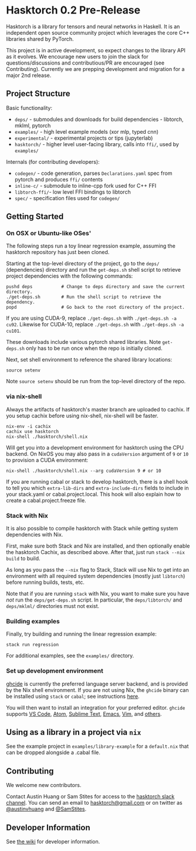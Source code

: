 # Hasktorch 0.2 Pre-Release

Hasktorch is a library for tensors and neural networks in Haskell. It is an independent open source community project which leverages the core C++ libraries shared by PyTorch.

This project is in active development, so expect changes to the library API as it evolves. We encourage new users to join the slack for questions/discussions and contributious/PR are encouraged (see Contributing). Currently we are prepping development and migration for a major 2nd release.

## Project Structure

Basic functionality:

- `deps/` - submodules and downloads for build dependencies - libtorch, mklml, pytorch
- `examples/` - high level example models (xor mlp, typed cnn)
- `experimental/` - experimental projects or tips (jupyterlab)
- `hasktorch/` - higher level user-facing library, calls into `ffi/`, used by `examples/`

Internals (for contributing developers):

- `codegen/` - code generation, parses `Declarations.yaml` spec from pytorch and produces `ffi/` contents
- `inline-c/` - submodule to inline-cpp fork used for C++ FFI
- `libtorch-ffi/`- low level FFI bindings to libtorch
- `spec/` - specification files used for `codegen/`


## Getting Started

### On OSX or Ubuntu-like OSes'

The following steps run a toy linear regression example, assuming the hasktorch repository has just been cloned.

Starting at the top-level directory of the project, go to the `deps/` (dependencies) directory and run the `get-deps.sh` shell script to retrieve project dependencies with the following commands:

```
pushd deps           # Change to deps directory and save the current directory.
./get-deps.sh        # Run the shell script to retrieve the dependency.
popd                 # Go back to the root directory of the project.
```

If you are using CUDA-9, replace `./get-deps.sh` with `./get-deps.sh -a cu92`. Likewise for CUDA-10, replace `./get-deps.sh` with `./get-deps.sh -a cu101`.

These downloads include various pytorch shared libraries. Note `get-deps.sh` only has to be run once when the repo is initially cloned.

Next, set shell environment to reference the shared library locations:


```
source setenv
```

Note `source setenv` should be run from the top-level directory of the repo.

### via nix-shell

Always the artifacts of hasktorch's master branch are uploaded to cachix.
If you setup cachix before using nix-shell, nix-shell will be faster.

```
nix-env -i cachix
cachix use hasktorch
nix-shell ./hasktorch/shell.nix
```

Will get you into a development environment for hasktorch using the CPU backend.
On NixOS you may also pass in a `cudaVersion` argument of `9` or `10` to provision a CUDA environment:

```
nix-shell ./hasktorch/shell.nix --arg cudaVersion 9 # or 10
```

If you are running cabal or stack to develop hasktorch, there is a shell hook to tell you which `extra-lib-dirs` and `extra-include-dirs` fields to include in your stack.yaml or cabal.project.local. This hook will also explain how to create a cabal.project.freeze file.

### Stack with Nix

It is also possible to compile hasktorch with Stack while getting system
dependencies with Nix.

First, make sure both Stack and Nix are installed, and then optionally enable
the hasktorch Cachix, as described above.  After that, just run
`stack --nix build` to build.

As long as you pass the `--nix` flag to Stack, Stack will use Nix to get into
an environment with all required system dependencies (mostly just `libtorch`)
before running builds, tests, etc.

Note that if you are running `stack` with Nix, you want to make sure you have
_not_ run the `deps/get-deps.sh` script.  In particular, the `deps/libtorch/` and
`deps/mklml/` directories must not exist.

### Building examples

Finally, try building and running the linear regression example:

```
stack run regression
```

For additional examples, see the `examples/` directory.

### Set up development environment

[ghcide](https://github.com/digital-asset/ghcide) is currently the preferred language server backend, and is provided by the Nix shell environment. If you are not using Nix, the `ghcide` binary can be installed using `stack` or `cabal`; see instructions [here](https://github.com/digital-asset/ghcide#with-cabal-or-stack).

You will then want to install an integration for your preferred editor. `ghcide` supports [VS Code](https://github.com/digital-asset/ghcide#using-with-vs-code), [Atom](https://github.com/digital-asset/ghcide#using-with-atom), [Sublime Text](https://github.com/digital-asset/ghcide#using-with-sublime-text), [Emacs](https://github.com/digital-asset/ghcide#using-with-emacs), [Vim](https://github.com/digital-asset/ghcide#using-with-vimneovim), and [others](https://github.com/digital-asset/ghcide).


## Using as a library in a project via `nix`

See the example project in `examples/library-example` for a `default.nix` that can be dropped alongside a .cabal file.


## Contributing

We welcome new contributors.

Contact Austin Huang or Sam Stites for access to the [hasktorch slack channel][slack]. You can send an email to [hasktorch@gmail.com][email] or on twitter as [@austinvhuang][austin-twitter] and [@SamStites][sam-twitter].

[email]:mailto:hasktorch@gmail.com
[austin-twitter]:https://twitter.com/austinvhuang
[sam-twitter]:https://twitter.com/samstites
[slack]:https://hasktorch.slack.com
[gitter-dh]:https://gitter.im/dataHaskell/Lobby

## Developer Information

See [the wiki](https://github.com/hasktorch/hasktorch/wiki) for developer information.
